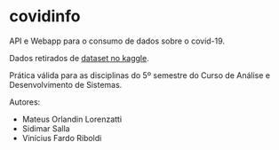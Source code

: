 # covidinfo

API e Webapp para o consumo de dados sobre o covid-19.

Dados retirados de [dataset no kaggle](https://www.kaggle.com/anandhuh/covid19-in-world-countrieslatest-data?select=worldwide+covid+data.csv).

Prática válida para as disciplinas do 5º semestre do Curso de Análise e Desenvolvimento de Sistemas.

Autores:
 - Mateus Orlandin Lorenzatti
 - Sidimar Salla
 - Vinícius Fardo Riboldi